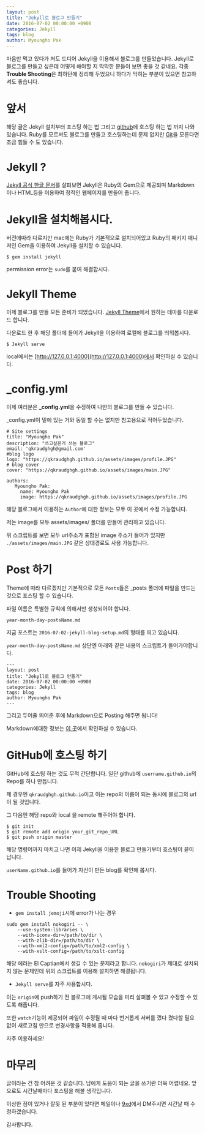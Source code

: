```yaml
---
layout: post
title: "Jekyll로 블로그 만들기"
date: 2016-07-02 00:00:00 +0900
categories: Jekyll
tags: blog
author: Myoungho Pak
---
```


마음만 먹고 있다가 저도 드디어 Jekyll을 이용해서 블로그를 만들었습니다.
Jekyll로 블로그를 만들고 싶은데 어떻게 해야할 지 막막한 분들이 보면 좋을 것 같네요.
각종 **Trouble Shooting**은 최하단에 정리해 두었으니 하다가 막히는 부분이 있으면 참고하셔도 좋습니다.

# 앞서
해당 글은 Jekyll 설치부터 포스팅 하는 법 그리고 [github](https://github.com)에 호스팅 하는 법 까지 나와 있습니다.
Ruby를 모르셔도 블로그를 만들고 호스팅하는데 문제 없지만 [Git](https://rogerdudler.github.io/git-guide/index.ko.html)을 모른다면 조금 힘들 수 도 있습니다.

# Jekyll ?

[Jekyll 공식 한글 문서](https://jekyllrb-ko.github.io/)를 살펴보면 Jekyll은 Ruby의 Gem으로 제공되며
Markdown 이나 HTML등을 이용하여 정적인 웹페이지를 만들어 줍니다.

# Jekyll을 설치해봅시다.

버전에따라 다르지만 mac에는 Ruby가 기본적으로 설치되어있고
Ruby의 패키지 매니저인 Gem을 이용하여 Jekyll을 설치할 수 있습니다.

```Shell
$ gem install jekyll
```

permission error는 `sudo`를 붙여 해결합시다.

# Jekyll Theme

이제 블로그를 만들 모든 준비가 되었습니다.
[Jekyll Theme](http://jekyllthemes.org/)에서 원하는 테마를 다운로드 합니다.

다운로드 한 후 해당 폴더에 들어가 Jekyll을 이용하여 로컬에 블로그를 띄워봅시다.

```Shell
$ Jekyll serve
```

local에서는 [http://127.0.0.1:4000](http://127.0.0.1:4000)에서 확인하실 수 있습니다.

# _config.yml

이제 여러분은 **_config.yml**을 수정하여 나만의 블로그를 만들 수 있습니다.

_config.yml이 밑에 있는 거와 동일 할 수는 없지만 참고용으로 적어두었습니다.

```Shell
# Site settings
title: "Myoungho Pak"
description: "쓰고싶은거 쓰는 블로그"
email: 'qkraudghgh@gmail.com'
#blog logo
logo: "https://qkraudghgh.github.io/assets/images/profile.JPG"
# blog cover
cover: "https://qkraudghgh.github.io/assets/images/main.JPG"

authors:
   Myoungho Pak:
     name: Myoungho Pak
     image: https://qkraudghgh.github.io/assets/images/profile.JPG
```

해당 블로그에서 이용하는 `Author`에 대한 정보는 모두 이 곳에서 수정 가능합니다.

저는 image를 모두 assets/images/ 폴더를 만들어 관리하고 있습니다. 

위 스크립트를 보면 모두 url주소가 포함된 image 주소가 들어가 있지만
`./assets/images/main.JPG` 같은 상대경로도 사용 가능합니다.

# Post 하기

Theme에 따라 다르겠지만 기본적으로 모든 `Posts`들은 _posts 폴더에 파일을 만드는 것으로 포스팅 할 수 있습니다.

파일 이름은 특별한 규칙에 의해서만 생성되어야 합니다.

```Shell
year-month-day-postsName.md
```
지금 포스트는 `2016-07-02-jekyll-blog-setup.md`의 형태를 띄고 있습니다.

`year-month-day-postsName.md` 상단엔 아래와 같은 내용의 스크립트가 들어가야합니다.

```Shell
---
layout: post
title: "Jekyll로 블로그 만들기"
date: 2016-07-02 00:00:00 +0900
categories: Jekyll
tags: blog
author: Myoungho Pak
---
```

그리고 두어줄 띄어준 후에 Markdown으로 Posting 해주면 됩니다!

Markdown에대한 정보는 [이 곳](https://github.com/adam-p/markdown-here/wiki/Markdown-Cheatsheet)에서 확인하실 수 있습니다.

# GitHub에 호스팅 하기

GitHub에 호스팅 하는 것도 무척 간단합니다.
일단 github에 `username.github.io`의 Repo를 하나 만듭니다. 

제 경우엔 `qkraudghgh.github.io`이고 이는 repo의 이름이 되는 동시에 블로그의 url이 될 것입니다.

그 다음엔 해당 repo와 local 을 remote 해주어야 합니다.

```Shell
$ git init
$ git remote add origin your_git_repo_URL
$ git push origin master
```

해당 명령어까지 마치고 나면 이제 Jekyll을 이용한 블로그 만들기부터 호스팅이 끝이 납니다.

`userName.github.io`를 들어가 자신이 만든 blog를 확인해 봅시다.

# Trouble Shooting

- `gem install jemoji`시에 error가 나는 경우

```Shell
sudo gem install nokogiri -- \
    --use-system-libraries \
    --with-iconv-dir=/path/to/dir \
    --with-zlib-dir=/path/to/dir \
    --with-xml2-config=/path/to/xml2-config \
    --with-xslt-config=/path/to/xslt-config
```

해당 에러는 El Captian에서 생길 수 있는 문제라고 합니다. `nokogiri`가 제대로 설치되지 않는 문제인데
위의 스크립트를 이용해 설치하면 해결됩니다.

- `Jekyll serve`를 자주 사용합시다.

이는 `origin`에 push하기 전 블로그에 게시될 모습을 미리 살펴볼 수 있고 수정할 수 있도록 해줍니다.

또한 `watch`기능이 제공되어 파일이 수정될 때 마다 번거롭게 서버를 껐다 켰다할 필요없이 새로고침 만으로
변경사항을 적용해 줍니다.

자주 이용하세요!

# 마무리

글이라는 건 참 어려운 것 같습니다. 남에게 도움이 되는 글을 쓰기란 더욱 어렵네요. 앞으로도 시간날때마다 포스팅을 해볼 생각입니다.

이상한 점이 있거나 잘못 된 부분이 있다면 메일이나 [9xd](https://9xd.slack.com)에서 DM주시면 시간날 때 수정하겠습니다.

감사합니다.
